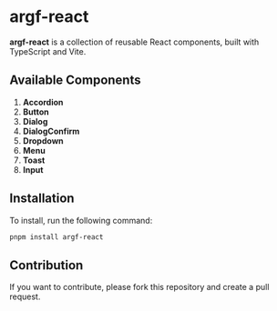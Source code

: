 # argf-react

**argf-react** is a collection of reusable React components, built with
TypeScript and Vite.

## Available Components

1. **Accordion**
2. **Button**
3. **Dialog**
4. **DialogConfirm**
5. **Dropdown**
6. **Menu**
7. **Toast**
8. **Input**

## Installation

To install, run the following command:

```sh
pnpm install argf-react
```

## Contribution

If you want to contribute, please fork this repository and create a pull
request.
